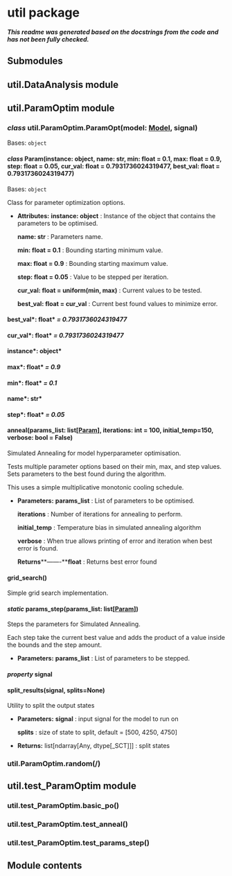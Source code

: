 # util package

***This readme was generated based on the docstrings from the code and has not been fully checked.***

## Submodules

## util.DataAnalysis module

<!-- !! processed by numpydoc !! -->

## util.ParamOptim module

<!-- !! processed by numpydoc !! -->

### *class* util.ParamOptim.ParamOpt(model: [Model](nodes.md#nodes.Model.Model), signal)

Bases: `object`

<!-- !! processed by numpydoc !! -->

#### *class* Param(instance: object, name: str, min: float = 0.1, max: float = 0.9, step: float = 0.05, cur_val: float = 0.7931736024319477, best_val: float = 0.7931736024319477)

Bases: `object`

Class for parameter optimization options.

* **Attributes:**
  **instance: object**
  : Instance of the object that contains the parameters to be optimised.

  **name: str**
  : Parameters name.

  **min: float = 0.1**
  : Bounding starting minimum value.

  **max: float = 0.9**
  : Bounding starting maximum value.

  **step: float = 0.05**
  : Value to be stepped per iteration.

  **cur_val: float = uniform(min, max)**
  : Current values to be tested.

  **best_val: float = cur_val**
  : Current best found values to minimize error.

<!-- !! processed by numpydoc !! -->

#### best_val*: float* *= 0.7931736024319477*

#### cur_val*: float* *= 0.7931736024319477*

#### instance*: object*

#### max*: float* *= 0.9*

#### min*: float* *= 0.1*

#### name*: str*

#### step*: float* *= 0.05*

#### anneal(params_list: list[[Param](#util.ParamOptim.ParamOpt.Param)], iterations: int = 100, initial_temp=150, verbose: bool = False)

Simulated Annealing for model hyperparameter optimisation.

Tests multiple parameter options based on their min, max, and step values.
Sets parameters to the best found during the algorithm.

This uses a simple multiplicative monotonic cooling schedule.

* **Parameters:**
  **params_list**
  : List of parameters to be optimised.

  **iterations**
  : Number of iterations for annealing to perform.

  **initial_temp**
  : Temperature bias in simulated annealing algorithm

  **verbose**
  : When true allows printing of error and iteration when best error is found.

  **Returns****——-****float**
  : Returns best error found

<!-- !! processed by numpydoc !! -->

#### grid_search()

Simple grid search implementation.

<!-- !! processed by numpydoc !! -->

#### *static* params_step(params_list: list[[Param](#util.ParamOptim.ParamOpt.Param)])

Steps the parameters for Simulated Annealing.

Each step take the current best value and adds the product of a value inside the bounds
and the step amount.

* **Parameters:**
  **params_list**
  : List of parameters to be stepped.

<!-- !! processed by numpydoc !! -->

#### *property* signal

<!-- !! processed by numpydoc !! -->

#### split_results(signal, splits=None)

Utility to split the output states

* **Parameters:**
  **signal**
  : input signal for the model to run on

  **splits**
  : size of state to split, default = [500, 4250, 4750]
* **Returns:**
  list[ndarray[Any, dtype[_SCT]]]
  : split states

<!-- !! processed by numpydoc !! -->

### util.ParamOptim.random(/)

<!-- !! processed by numpydoc !! -->

## util.test_ParamOptim module

<!-- !! processed by numpydoc !! -->

### util.test_ParamOptim.basic_po()

<!-- !! processed by numpydoc !! -->

### util.test_ParamOptim.test_anneal()

<!-- !! processed by numpydoc !! -->

### util.test_ParamOptim.test_params_step()

<!-- !! processed by numpydoc !! -->

## Module contents

<!-- !! processed by numpydoc !! -->
